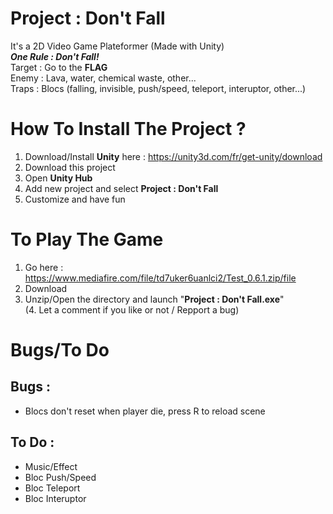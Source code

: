 # Project : Don't Fall
It's a 2D Video Game Plateformer (Made with Unity) \
**_One Rule : Don't Fall!_** \
Target : Go to the **FLAG** \
Enemy : Lava, water, chemical waste, other... \
Traps : Blocs (falling, invisible, push/speed, teleport, interuptor, other...)



# How To Install The Project ?
1. Download/Install **Unity** here : https://unity3d.com/fr/get-unity/download
2. Download this project
3. Open **Unity Hub**
4. Add new project and select **Project : Don't Fall**
5. Customize and have fun



# To Play The Game
1. Go here : https://www.mediafire.com/file/td7uker6uanlci2/Test_0.6.1.zip/file
2. Download
3. Unzip/Open the directory and launch "**Project : Don't Fall.exe**" \
(4. Let a comment if you like or not / Repport a bug)

# Bugs/To Do
## Bugs :
* Blocs don't reset when player die, press R to reload scene


## To Do :
* Music/Effect
* Bloc Push/Speed
* Bloc Teleport
* Bloc Interuptor
